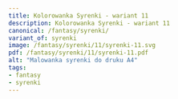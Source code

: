 ```yaml
---
title: Kolorowanka Syrenki - wariant 11
description: Kolorowanka Syrenki - wariant 11
canonical: /fantasy/syrenki/
variant_of: syrenki
image: /fantasy/syrenki/11/syrenki-11.svg
pdf: /fantasy/syrenki/11/syrenki-11.pdf
alt: "Malowanka syrenki do druku A4"
tags:
- fantasy
- syrenki
---
```

